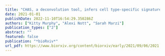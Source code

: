 ```yaml
---
title: "CHAS, a deconvolution tool, infers cell type-specific signatures in bulk brain histone acetylation studies of brain disorders"
date: 2021-01-01
publishDate: 2022-11-10T16:54:29.350286Z
authors: ["Kitty Murphy", "Alexi Nott", "Sarah Marzi"]
publication_types: ["2"]
abstract: ""
featured: false
publication: "*bioRxiv*"
url_pdf: https://www.biorxiv.org/content/biorxiv/early/2021/09/06/2021.09.06.459142.full.pdf
---
```


